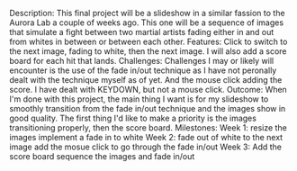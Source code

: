 Description: This final project will be a slideshow in a similar fassion to the Aurora Lab a couple of weeks ago. This one will be a sequence of images that simulate a fight between two martial artists fading either in and out from whites in between or between each other.
Features: Click to switch to the next image, fading to white, then the next image. I will also add a score board for each hit that lands. 
Challenges: Challenges I may or likely will encounter is the use of the fade in/out technique as I have not peronally dealt with the technique myself as of yet. And the mouse click adding the score. I have dealt with KEYDOWN, but not a mouse click.
Outcome: When I'm done with this project, the main thing I want is for my slideshow to smoothly transition from the fade in/out technique and the images show in good quality. The first thing I'd like to make a priority is the images transitioning properly, then the score board.
Milestones: 
    Week 1: 
        resize the images
        implement a fade in to white
    Week 2:
        fade out of white to the next image
        add the mosue click to go through the fade in/out
    Week 3: 
        Add the score board
        sequence the images and fade in/out